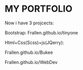 # MY PORTFOLIO
Now i have 3 projcects:

Bootstrap:
Frallen.github.io/tinyone 

Html+Css(Scss)+js(JQerry):

Frallen.github.io/Bukee

Frallen.github.io/WebDev
